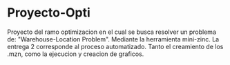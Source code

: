 # Proyecto-Opti

Proyecto del ramo optimizacion en el cual se busca resolver un problema de: "Warehouse-Location Problem". Mediante la herramienta mini-zinc.
La entrega 2 corresponde al proceso automatizado. Tanto el creamiento de los .mzn, como la ejecucion y creacion de graficos.
